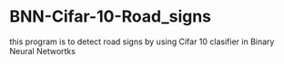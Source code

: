 # BNN-Cifar-10-Road_signs
this program is to detect road signs by using Cifar 10 clasifier in Binary Neural Networtks
